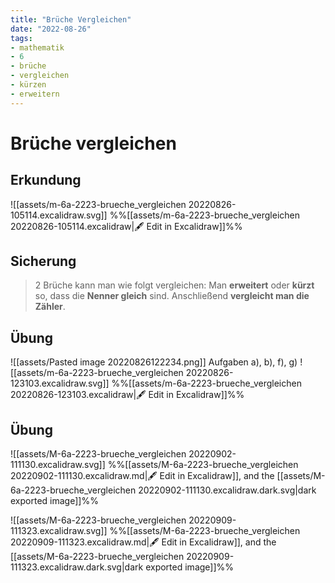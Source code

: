 ```yaml
---
title: "Brüche Vergleichen"
date: "2022-08-26"
tags: 
- mathematik
- 6
- brüche
- vergleichen
- kürzen
- erweitern
---
```


# Brüche vergleichen

## Erkundung
![[assets/m-6a-2223-brueche_vergleichen 20220826-105114.excalidraw.svg]]
%%[[assets/m-6a-2223-brueche_vergleichen 20220826-105114.excalidraw|🖋 Edit in Excalidraw]]%%

## Sicherung
> 2 Brüche kann man wie folgt vergleichen:
> Man **erweitert** oder **kürzt** so, dass die **Nenner gleich** sind. Anschließend **vergleicht man die Zähler**.
> 

## Übung
![[assets/Pasted image 20220826122234.png]]
Aufgaben a), b), f), g)
![[assets/m-6a-2223-brueche_vergleichen 20220826-123103.excalidraw.svg]]
%%[[assets/m-6a-2223-brueche_vergleichen 20220826-123103.excalidraw|🖋 Edit in Excalidraw]]%%

## Übung
![[assets/M-6a-2223-brueche_vergleichen 20220902-111130.excalidraw.svg]]
%%[[assets/M-6a-2223-brueche_vergleichen 20220902-111130.excalidraw.md|🖋 Edit in Excalidraw]], and the [[assets/M-6a-2223-brueche_vergleichen 20220902-111130.excalidraw.dark.svg|dark exported image]]%%


![[assets/M-6a-2223-brueche_vergleichen 20220909-111323.excalidraw.svg]]
%%[[assets/M-6a-2223-brueche_vergleichen 20220909-111323.excalidraw.md|🖋 Edit in Excalidraw]], and the [[assets/M-6a-2223-brueche_vergleichen 20220909-111323.excalidraw.dark.svg|dark exported image]]%%
